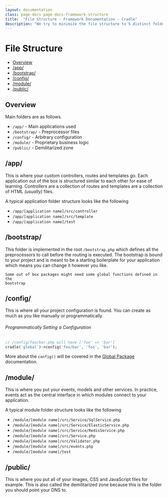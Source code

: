 ```yaml
---
layout: documentation
class: page-docs page-docs-framework-structure
title:  "File Structure - Framework Documentation - Cradle"
description: "We try to minimize the file structure to 5 distinct folders"
---
```


# File Structure

 - [Overview](#overview)
 - [/app/](#app)
 - [/bootstrap/](#bootstrap)
 - [/config/](#config)
 - [/module/](#module)
 - [/public/](#public)

<a name="overview"></a>
## Overview

Main folders are as follows.

 - `/app/` - Main applications used
 - `/bootstrap/` - Preprocessor files
 - `/config/` - Arbitrary configuration
 - `/module/` - Proprietary business logic
 - `/public/` - Demilitarized zone

<a name="app"></a>
## /app/

This is where your custom controllers, routes and templates go. Each application
out of the box is structured similar to each other for ease of learning.
Controllers are a collection of routes and templates are a collection of HTML
*(usually)* files.

A typical application folder structure looks like the following

 - `/app/[application name]/src/controller`
 - `/app/[application name]/src/template`
 - `/app/[application name]/test`

<a name="bootstrap"></a>
## /bootstrap/

This folder is implemented in the root `/bootstrap.php` which defines all the
preprocessors to call before the routing is executed. The bootstrap is bound to
your project and is meant to be a starting boilerplate for your application
which means you can change it however you like.

```warning
Some out of box packages might need some global functions defined in the
bootstrap
```

<a name="config"></a>
## /config/

This is where all your project configuration is found. You can create as much as
you like manually or programmatically.

###### Programmatically Setting a Configuration
```php
// /config/foo/bar.php will have ['foo' => 'bar']
cradle('global')->config('foo/bar', 'foo', 'bar');
```

More about the `config()` will be covered in the [Global Package](#global)
documentation.

<a name="module"></a>
## /module/

This is where you put your events, models and other services. In practice,
events act as the central interface in which modules connect to your application.

A typical module folder structure looks like the following

 - `/module/[module name]/src/Service/SqlService.php`
 - `/module/[module name]/src/Service/ElasticService.php`
 - `/module/[module name]/src/Service/RedisService.php`
 - `/module/[module name]/src/Service.php`
 - `/module/[module name]/src/Validator.php`
 - `/module/[module name]/src/events.php`
 - `/module/[module name]/test`

<a name="public"></a>
## /public/

This is where you put all of your images, CSS and JavaScript files for example.
This is also called the demilitarized zone because this is the folder you should
point your DNS to.
